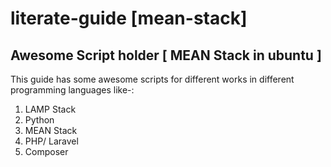 # literate-guide [mean-stack]
## Awesome Script holder [ MEAN Stack in ubuntu ]
This guide has some awesome scripts for different works in different programming languages like-:
1. LAMP Stack
2. Python
3. MEAN Stack
4. PHP/ Laravel
5. Composer
